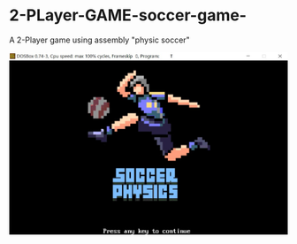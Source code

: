 # 2-PLayer-GAME-soccer-game-
A 2-Player game using assembly 
"physic soccer"

<img src="SCREAN_SHOOTS/STARTSCREAN.jpg">

